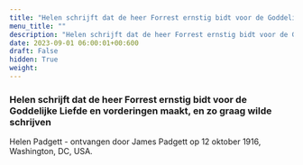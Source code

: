 ```yaml
---
title: "Helen schrijft dat de heer Forrest ernstig bidt voor de Goddelijke Liefde en vorderingen maakt, en zo graag wilde schrijven"
menu_title: ""
description: "Helen schrijft dat de heer Forrest ernstig bidt voor de Goddelijke Liefde en vorderingen maakt, en zo graag wilde schrijven"
date: 2023-09-01 06:00:01+00:600
draft: False
hidden: True
weight:
---
```

### Helen schrijft dat de heer Forrest ernstig bidt voor de Goddelijke Liefde en vorderingen maakt, en zo graag wilde schrijven

Helen Padgett - ontvangen door James Padgett op 12 oktober 1916, Washington, DC, USA.
